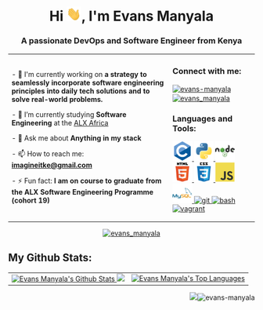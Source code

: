 <!--![MasterHead](https://blog.bit.ai/wp-content/uploads/2018/09/How-to-Embed-GitHub-Gists-in-Your-Documents-Blog-Banner.png)-->
<h1 align="center">Hi <img src="https://github.com/evans-manyala/evans-manyala/blob/main/wave.gif" width="30px">, I'm Evans Manyala</h1>
<h3 align="center">A passionate DevOps and Software Engineer from Kenya</h3>
<!--<img align= "right" alt="Coding" width="375" src="https://cdn.dribbble.com/users/1162077/screenshots/3848914/media/320984a9ca58b3c73274c9259ecf6de8.gif">-->

<table>
  <tr>
    <td>
      <p>- 🔭 I'm currently working on <b>a strategy to seamlessly incorporate software engineering principles into daily tech solutions and to solve real-world problems.</b></p>
      <p>- 🌱 I’m currently studying <b>Software Engineering </b> at the <a href=https://www.alxafrica.com/ target="_blank">ALX Africa</a></p>
      <p>- 💬 Ask me about <b>Anything in my stack</b></p>
      <p>- 📫 How to reach me: <b><a href=mailto:imagineitke@gmail.com alt=email target="_blank">imagineitke@gmail.com</a></b></p>
      <p>- ⚡ Fun fact: <b> I am on course to graduate from the ALX Software Engineering Programme (cohort 19)</b></p>
    </td>
    <td>
      <h3 align="left">Connect with me:</h3>
      <p align="left">
      <a href="https://linkedin.com/in/evans-manyala" target="blank"><img align="center" src="https://raw.githubusercontent.com/rahuldkjain/github-profile-readme-generator/master/src/images/icons/Social/linked-in-alt.svg" alt="evans-manyala" height="30" width="40" /></a>
      <a href="https://twitter.com/evans_manyala" target="blank"><img align="center" src="https://raw.githubusercontent.com/rahuldkjain/github-profile-readme-generator/master/src/images/icons/Social/twitter.svg" alt="evans_manyala" height="30" width="40" /></a>
      </p>
      <h3 align="left">Languages and Tools:</h3>
      <p align="left"> 
      <a href="https://www.cprogramming.com/" target="_blank" rel="noreferrer"> <img src="https://raw.githubusercontent.com/devicons/devicon/master/icons/c/c-original.svg" alt="c" width="40" height="40"/> </a>
      <a href="https://www.python.org" target="_blank" rel="noreferrer"> <img src="https://raw.githubusercontent.com/devicons/devicon/master/icons/python/python-original.svg" alt="python" width="40" height="40"/> </a> 
      <a href="https://nodejs.org" target="_blank" rel="noreferrer"> <img src="https://raw.githubusercontent.com/devicons/devicon/master/icons/nodejs/nodejs-original-wordmark.svg" alt="nodejs" width="40" height="40"/> </a> 
      <a href="https://www.w3.org/html/" target="_blank" rel="noreferrer"> <img src="https://raw.githubusercontent.com/devicons/devicon/master/icons/html5/html5-original-wordmark.svg" alt="html5" width="40" height="40"/> </a> 
      <a href="https://www.w3schools.com/css/" target="_blank" rel="noreferrer"> <img src="https://raw.githubusercontent.com/devicons/devicon/master/icons/css3/css3-original-wordmark.svg" alt="css3" width="40" height="40"/> </a> 
      <a href="https://developer.mozilla.org/en-US/docs/Web/JavaScript" target="_blank" rel="noreferrer"> <img src="https://raw.githubusercontent.com/devicons/devicon/master/icons/javascript/javascript-original.svg" alt="javascript" width="40" height="40"/> </a> 
      <a href="https://www.mysql.com/" target="_blank" rel="noreferrer"> <img src="https://raw.githubusercontent.com/devicons/devicon/master/icons/mysql/mysql-original-wordmark.svg" alt="mysql" width="40" height="40"/> </a> 
      <a href="https://git-scm.com/" target="_blank" rel="noreferrer"> <img src="https://www.vectorlogo.zone/logos/git-scm/git-scm-icon.svg" alt="git" width="40" height="40"/> </a>
      <a href="https://www.gnu.org/software/bash/" target="_blank" rel="noreferrer"> <img src="https://www.vectorlogo.zone/logos/gnu_bash/gnu_bash-icon.svg" alt="bash" width="40" height="40"/> </a>  
      <a href="https://www.vagrantup.com/" target="_blank" rel="noreferrer"> <img src="https://www.vectorlogo.zone/logos/vagrantup/vagrantup-icon.svg" alt="vagrant" width="40" height="40"/> </a> 
      </p>    
    </td>
  </tr>
</table>


<p align="center"> <a href="https://twitter.com/evans_manyala" target="_blank"><img src="https://img.shields.io/twitter/follow/evans_manyala?logo=twitter&style=for-the-badge" alt="evans_manyala" /></a> </p>

## My Github Stats:

<table>
  <tr>
    <td>
       <a href="https://github.com/evans-manyala"><img alt="Evans Manyala's Github Stats"
    <td>
       <a href="http://www.github.com/evans-manyala"><img src="https://github-readme-streak-stats.herokuapp.com/?user=Aysuarex&stroke=ffffff&background=1d2a3a&ring=5BCDEC&fire=5BCDEC&currStreakNum=ffffff&currStreakLabel=5BCDEC&sideNums=ffffff&sideLabels=ffffff&dates=ffffff&hide_border=true" /></a>
    </td>
    <td>
      <a href="https://github.com/evans-manyala"><img alt="Evans Manyala's Top Languages" src="https://github-readme-stats.vercel.app/api/top-langs/?username=evans-manyala&langs_count=6&count_private=true&layout=compact&theme=react&hide_border=true&bg_color=1d2a3a"/></a>
    </td>
  </tr>
</table>

<!-- ![GitHub Activity Graph](https://activity-graph.herokuapp.com/graph?username=Aysuarex&bg_color=1d2a3a&color=5BCDEC&line=5BCDEC&point=FFFFFF&hide_border=true) -->

<p align="right"> <img src="https://media.giphy.com/media/WUlplcMpOCEmTGBtBW/giphy.gif" width="30"><img src="https://komarev.com/ghpvc/?username=evans-manyala&label=Profile%20views&color=0e75b6&style=flat" alt="evans-manyala" /> </p>


<!--
<p><img align="left" src="https://github-readme-stats.vercel.app/api/top-langs?username=evans-manyala&show_icons=true&locale=en&layout=compact" alt="aysuarex" /></p>
<p>&nbsp;<img align="center" src="https://github-readme-stats.vercel.app/api?username=evans-manyala&show_icons=true&locale=en" alt="evans-manyala" /></p>
<p><img align="center" src="https://github-readme-streak-stats.herokuapp.com/?user=aysuarex&" alt="evans-manyala" /></p>
-->

<!--<p align="left"> <a href="https://github.com/ryo-ma/github-profile-trophy"><img src="https://github-profile-trophy.vercel.app/?username=evans-manyala" alt="aysuarex" /></a> </p>-->
